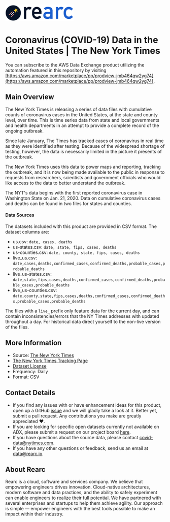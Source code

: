 <a href="https://www.rearc.io/data/">
    <img src="./rearc_logo_rgb.png" alt="Rearc Logo" title="Rearc Logo" height="52" />
</a>

# Coronavirus (COVID-19) Data in the United States | The New York Times

You can subscribe to the AWS Data Exchange product utilizing the automation featured in this repository by visiting [https://aws.amazon.com/marketplace/pp/prodview-jmb464qw2yg74](https://aws.amazon.com/marketplace/pp/prodview-jmb464qw2yg74). 

## Main Overview
The New York Times is releasing a series of data files with cumulative counts of coronavirus cases in the United States, at the state and county level, over time. This is time series data from state and local governments and health departments in an attempt to provide a complete record of the ongoing outbreak.

Since late January, The Times has tracked cases of coronavirus in real time as they were identified after testing. Because of the widespread shortage of testing, however, the data is necessarily limited in the picture it presents of the outbreak.

The New York Times uses this data to power maps and reporting, tracking the outbreak, and it is now being made available to the public in response to requests from researchers, scientists and government officials who would like access to the data to better understand the outbreak.

The NYT's data begins with the first reported coronavirus case in Washington State on Jan. 21, 2020. Data on cumulative coronavirus cases and deaths can be found in two files for states and counties.

#### Data Sources
The datasets included with this product are provided in CSV format.  The dataset columns are:

- us.csv: `date, cases, deaths`
- us-states.csv: `date, state, fips, cases, deaths`
- us-counties.csv: `date, county, state, fips, cases, deaths`
- live_us.csv: `date,cases,deaths,confirmed_cases,confirmed_deaths,probable_cases,probable_deaths`
- live_us-states.csv: `date,state,fips,cases,deaths,confirmed_cases,confirmed_deaths,probable_cases,probable_deaths`
- live_us-counties.csv: `date,county,state,fips,cases,deaths,confirmed_cases,confirmed_deaths,probable_cases,probable_deaths`

The files with a `live_` prefix only feature data for the current day, and can contain inconsistencies/errors that the NY Times addresses with updated throughout a day. For historical data direct yourself to the non-live version of the files.

## More Information
- Source: [The New York Times](https://github.com/nytimes/covid-19-data)      
- [The New York Times Tracking Page](https://www.nytimes.com/interactive/2020/us/coronavirus-us-cases.html)    
- [Dataset License](https://raw.githubusercontent.com/nytimes/covid-19-data/master/LICENSE)  
- Frequency: Daily
- Format: CSV

## Contact Details
- If you find any issues with or have enhancement ideas for this product, open up a GitHub [issue](https://github.com/rearc-data/covid-19-nyt-data-in-usa/issues) and we will gladly take a look at it. Better yet, submit a pull request. Any contributions you make are greatly appreciated :heart:.
- If you are looking for specific open datasets currently not available on ADX, please submit a request on our project board [here](https://github.com/rearc-data/covid-datasets-aws-data-exchange/projects/1).
- If you have questions about the source data, please contact covid-data@nytimes.com.
- If you have any other questions or feedback, send us an email at data@rearc.io.

## About Rearc
Rearc is a cloud, software and services company. We believe that empowering engineers drives innovation. Cloud-native architectures, modern software and data practices, and the ability to safely experiment can enable engineers to realize their full potential. We have partnered with several enterprises and startups to help them achieve agility. Our approach is simple — empower engineers with the best tools possible to make an impact within their industry.
